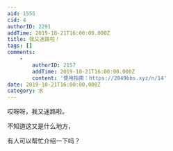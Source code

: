 ```yaml
---
aid: 1555
cid: 4
authorID: 2291
addTime: 2019-10-21T16:00:00.000Z
title: 我又迷路啦！
tags: []
comments:
    -
        authorID: 2157
        addTime: 2019-10-21T16:00:00.000Z
        content: '使用指南：https://2049bbs.xyz/n/14'
date: 2019-10-21T16:00:00.000Z
category: 水
---
```


哎呀呀，我又迷路啦。

不知道这又是什么地方，

有人可以帮忙介绍一下吗？
